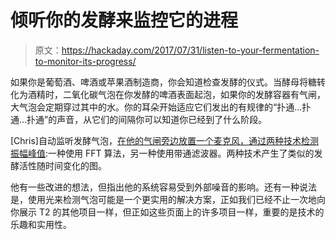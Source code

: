 # 倾听你的发酵来监控它的进程

> 原文：<https://hackaday.com/2017/07/31/listen-to-your-fermentation-to-monitor-its-progress/>

如果你是葡萄酒、啤酒或苹果酒制造商，你会知道检查发酵的仪式。当酵母将糖转化为酒精时，二氧化碳气泡在你发酵的啤酒表面起泡，如果你的发酵容器有气闸，大气泡会定期穿过其中的水。你的耳朵开始适应它们发出的有规律的“扑通…扑通…扑通”的声音，从它们的间隔你可以知道你已经到了什么阶段。

[Chris]自动监听发酵气泡，[在他的气闸旁边放置一个麦克风，通过两种技术检测振幅峰值](https://www.anfractuosity.com/projects/bubbleometer/):一种使用 FFT 算法，另一种使用带通滤波器。两种技术产生了类似的发酵活性随时间变化的图。

他有一些改进的想法，但指出他的系统容易受到外部噪音的影响。还有一种说法是，使用光来检测气泡可能是一个更实用的解决方案，正如我们已经不止一次地向你展示 T2 的其他项目一样，但正如这些页面上的许多项目一样，重要的是技术的乐趣和实用性。